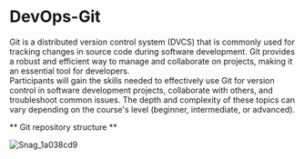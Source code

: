 # DevOps-Git
Git is a distributed version control system (DVCS) that is commonly used for tracking changes in source code during software development. Git provides a robust and efficient way to manage and collaborate on projects, making it an essential tool for developers.  
Participants will gain the skills needed to effectively use Git for version control in software development projects, collaborate with others, and troubleshoot common issues. The depth and complexity of these topics can vary depending on the course's level (beginner, intermediate, or advanced).

** Git repository structure **

![Snag_1a038cd9](https://github.com/asiandevs/DevOps-Git/assets/37457408/9998ef46-cffb-4560-a978-07192040f7ac)
